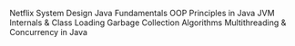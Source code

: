 Netflix System Design
Java Fundamentals
OOP Principles in Java
JVM Internals & Class Loading
Garbage Collection Algorithms
Multithreading & Concurrency in Java
